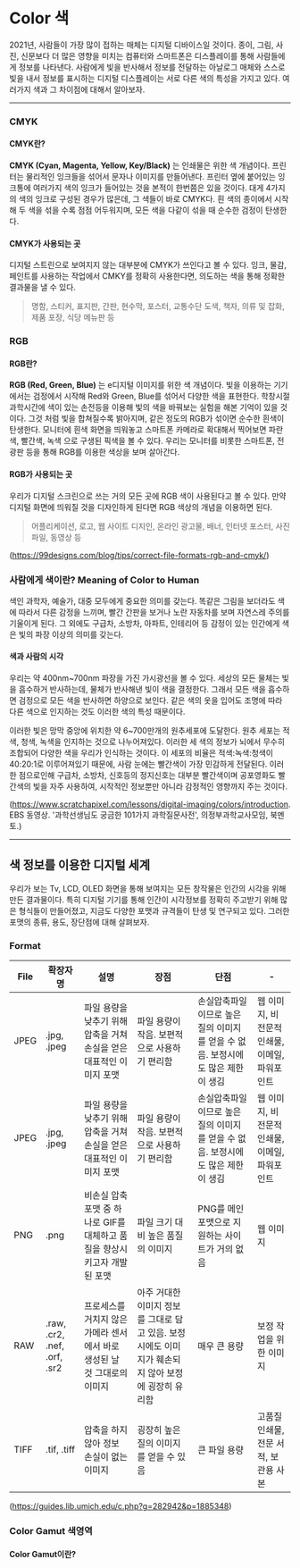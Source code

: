 # Color 색

2021년, 사람들이 가장 많이 접하는 매체는 디지털 디바이스일 것이다. 종이, 그림, 사진, 신문보다 더 많은 영향을 미치는 컴퓨터와 스마트폰은 디스플레이를 통해 사람들에게 정보를 나타낸다. 사람에게 빛을 반사해서 정보를 전달하는 아날로그 매체와 스스로 빛을 내서 정보를 표시하는 디지털 디스플레이는 서로 다른 색의 특성을 가지고 있다. 여러가지 색과 그 차이점에 대해서 알아보자.

___
### CMYK
#### CMYK란?
**CMYK (Cyan, Magenta, Yellow, Key/Black)** 는 인쇄물은 위한 색 개념이다. 프린터는 물리적인 잉크들을 섞어서 문자나 이미지를 만들어낸다.
프린터 옆에 붙어있는 잉크통에 여러가지 색의 잉크가 들어있는 것을 본적이 한번쯤은 있을 것이다. 대게 4가지의 색의 잉크로 구성된 경우가 많은데, 그 색들이 바로 CMYK다. 흰 색의 종이에서 시작해 두 색을 섞을 수록 점점 어두워지며, 모든 색을 다같이 섞을 때 순수한 검정이 탄생한다.

#### CMYK가 사용되는 곳
디지털 스트린으로 보여지지 않는 대부분에 CMYK가 쓰인다고 볼 수 있다. 잉크, 물감,페인트를 사용하는 작업에서 CMKY를 정확히 사용한다면, 의도하는 색을 통해 정확한 결과물을 낼 수 있다.

> 명함, 스티커, 표지판, 간판, 현수막, 포스터, 교통수단 도색, 책자, 의류 및 잡화, 제품 포장, 식당 메뉴판 등



### RGB
#### RGB란?
**RGB (Red, Green, Blue)** 는 e디지털 이미지를 위한 색 개념이다. 빛을 이용하는 기기에서는 검정에서 시작해 Red와 Green, Blue를 섞어서 다양한 색을 표현한다. 학창시절 과학시간에 색이 있는 손전등을 이용해 빛의 색을 바꿔보는 실험을 해본 기억이 있을 것이다. 그것 처럼 빛을 합쳐질수록 밝아지며, 같은 정도의 RGB가 섞이면 순수한 흰색이 탄생한다. 모니터에 흰색 화면을 띄워놓고 스마트폰 카메라로 확대해서 찍어보면 파란색, 빨간색, 녹색 으로 구생된 픽색을 볼 수 있다. 우리는 모니터를 비롯한 스마트폰, 전광판 등을 통해 RGB를 이용한 색상을 보며 살아간다.

#### RGB가 사용되는 곳
우리가 디지털 스크린으로 쓰는 거의 모든 곳에 RGB 색이 사용된다고 볼 수 있다. 만약 디지털 화면에 띄워질 것을 디자인하게 된다면 RGB 색상의 개념을 이용하면 된다.

> 어플리케이션, 로고, 웹 사이트 디지인, 온라인 광고물, 배너, 인터넷 포스터, 사진 파일, 동영상 등

(https://99designs.com/blog/tips/correct-file-formats-rgb-and-cmyk/)



### 사람에게 색이란? Meaning of Color to Human
색인 과학자, 예술가, 대중 모두에게 중요한 의미를 갖는다. 똑같은 그림을 보더라도 색에 따라서 다른 감정을 느끼며, 빨간 간판을 보거나 노란 자동차를 보며 자연스레 주의를 기울이게 된다. 그 외에도 구급차, 소방차, 아파트, 인테리어 등 감정이 있는 인간에게 색은 빛의 파장 이상의 의미를 갖는다.

#### 색과 사람의 시각
우리는 약 400nm~700nm 파장을 가진 가시광선을 볼 수 있다. 세상의 모든 물체는 빛을 흠수하거 반사하는데, 물체가 반사해낸 빛이 색을 결정한다.
그래서 모든 색을 흡수하면 검정으로 모든 색을 반사하면 하양으로 보인다. 같은 색의 옷을 입어도 조명에 따라 다른 색으로 인지하는 것도 이러한 색의 특성 때문이다.

이러한 빛은 망막 중앙에 위치한 약 6~700만개의 원추세포에 도달한다. 원추 세포는 적색, 청색, 녹색을 인지하는 것으로 나누어져있다. 이러한 세 색의 정보가 뇌에서 무수히 조합되어 다양한 색을 우리가 인식하는 것이다. 이 세포의 비율은 적색:녹색:청색이 40:20:1로 이루어져있기 때문에, 사람 눈에는 빨간색이 가장 민감하게 전달된다. 이러한 점으로인해 구급차, 소방차, 신호등의 정지신호는 대부분 빨간색이며 공포영화도 빨간색의 빛을 자주 사용하여, 시작적인 정보뿐만 아니라 감정적인 영향까지 주는 것이다.

(https://www.scratchapixel.com/lessons/digital-imaging/colors/introduction. EBS 동영상. '과학선생님도 궁금한 101가지 과학질문사전', 의정부과학교사모임, 북멘토.)

___


## 색 정보를 이용한 디지털 세계
우리가 보는 Tv, LCD, OLED 화면을 통해 보여지는 모든 창작물은 인간의 시각을 위해 만든 결과물이다. 특히 디지털 기기를 통해 인간이 시각정보를 정확히 주고받기 위해 많은 형식들이 만들어졌고, 지금도 다양한 포맷과 규격들이 탄생 및 연구되고 있다. 그러한 포맷의 종류, 용도, 장단점에 대해 살펴보자.


### Format
|File|확장자명|설명|장점|단점|-|
|--|--|--|--|--|--|
|JPEG|.jpg, .jpeg|파일 용량을 낮추기 위해 압축을 거쳐 손실을 얻은 대표적인 이미지 포맷|파일 용량이 작음. 보편적으로 사용하기 편리함|손실압축파일이므로 높은 질의 이미지를 얻을 수 없음. 보정시에도 많은 제한이 생김|웹 이미지, 비전문적 인쇄물, 이메일, 파워포인트|
|JPEG|.jpg, .jpeg|파일 용량을 낮추기 위해 압축을 거쳐 손실을 얻은 대표적인 이미지 포맷|파일 용량이 작음. 보편적으로 사용하기 편리함|손실압축파일이므로 높은 질의 이미지를 얻을 수 없음. 보정시에도 많은 제한이 생김|웹 이미지, 비전문적 인쇄물, 이메일, 파워포인트|
|PNG|.png|비손실 압축 포맷 중 하나로 GIF를 대체하고 품질을 향상시키고자 개발된 포맷|파일 크기 대비 높은 품질의 이미지|PNG를 메인 포맷으로 지원하는 사이트가 거의 없음|웹 이미지|
|RAW|.raw, .cr2, .nef, .orf, .sr2|프로세스를 거치지 않은 가메라 센서에서 바로 생성된 날 것 그대로의 이미지|아주 거대한 이미지 정보를 그대로 담고 있음. 보정 시에도 이미지가 훼손되지 않아 보정에 굉장히 유리함|매우 큰 용량|보정 작업을 위한 이미지|
|TIFF|.tif, .tiff|압축을 하지 않아 정보 손실이 없는 이미지|굉장히 높은 질의 이미지를 얻을 수 있음|큰 파일 용량|고품질 인쇄물, 전문 서적, 보관용 사본|

(https://guides.lib.umich.edu/c.php?g=282942&p=1885348)


### Color Gamut 색영역

#### Color Gamut이란?
